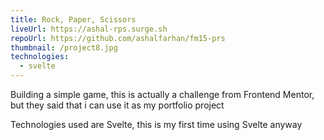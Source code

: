```yaml
---
title: Rock, Paper, Scissors
liveUrl: https://ashal-rps.surge.sh
repoUrl: https://github.com/ashalfarhan/fm15-prs
thumbnail: /project8.jpg
technologies:
  - svelte
---
```


Building a simple game, this is actually a challenge from Frontend Mentor, but they said that i can use it as my portfolio project

Technologies used are Svelte, this is my first time using Svelte anyway
